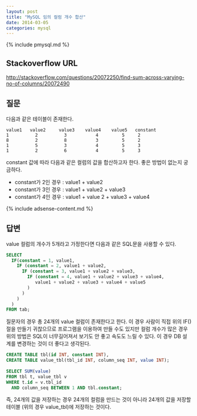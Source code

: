 ```yaml
---
layout: post
title: "MySQL 임의 컬럼 개수 합산"
date: 2014-03-05 
categories: mysql
---
```


{% include pmysql.md %}

## Stackoverflow URL

http://stackoverflow.com/questions/20072250/find-sum-across-varying-no-of-columns/20072490

## 질문

다음과 같은 테이블이 존재한다.

    value1   value2     value3    value4    value5   constant
    1          2          3           4         5     2
    8          2          8           3         5     2
    1          5          3           4         5     3
    1          2          6           4         5     3

constant 값에 따라 다음과 같은 컬럼의 값을 합산하고자 한다. 좋은 방법이 없는지 궁금하다.

- constant가 2인 경우 : value1 + value2
- constant가 3인 경우 : value1 + value2 + value3
- constant가 4인 경우 : value1 + value 2 + value3 + value4

{% include adsense-content.md %}

## 답변

value 컬럼의 개수가 5개라고 가정한다면 다음과 같은 SQL문을 사용할 수 있다.

```sql
SELECT
  IF(constant = 1, value1,
    IF (constant = 2, value1 + value2,
      IF (constant = 3, value1 + value2 + value3,
        IF (constant = 4, value1 + value2 + value3 + value4,
           value1 + value2 + value3 + value4 + value5
        )
      )
    )
  )
FROM tab;
```

질문자의 경우 총 24개의 value 컬럼이 존재한다고 한다. 이 경우 사람이 직접 위의 IF() 절을 만들기 귀찮으므로 프로그램을 이용하여 만들 수도 있지만 컬럼 개수가 많은 경우 위의 방법은 SQL이 너무길어져서 보기도 안 좋고 속도도 느릴 수 있다. 이 경우 DB 설계를 변경하는 것이 더 좋다고 생각된다.

```sql
CREATE TABLE tbl(id INT, constant INT),
CREATE TABLE value_tbl(tbl_id INT, column_seq INT, value INT);
 
SELECT SUM(value)
FROM tbl t, value_tbl v
WHERE t.id = v.tbl_id
  AND column_seq BETWEEN 1 AND tbl.constant;
```

즉, 24개의 값을 저장하는 경우 24개의 컬럼을 만드는 것이 아니라 24개의 값을 저장할 테이블 (위의 경우 value_tbl)에 저장하는 것이다.
